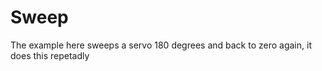 # Sweep

The example here sweeps a servo 180 degrees and back to zero again, it does this repetadly
